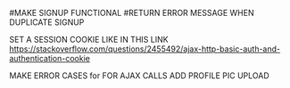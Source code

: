 #MAKE SIGNUP FUNCTIONAL
#RETURN ERROR MESSAGE WHEN DUPLICATE SIGNUP

SET A SESSION COOKIE LIKE IN THIS LINK
https://stackoverflow.com/questions/2455492/ajax-http-basic-auth-and-authentication-cookie

MAKE ERROR CASES for FOR AJAX CALLS
ADD PROFILE PIC UPLOAD